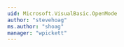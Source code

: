 ```yaml
---
uid: Microsoft.VisualBasic.OpenMode
author: "stevehoag"
ms.author: "shoag"
manager: "wpickett"
---
```

